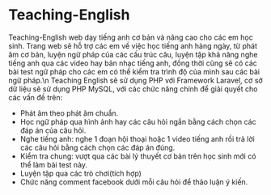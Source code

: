 # Teaching-English
 Teaching-English web dạy tiếng anh cơ bản và nâng cao cho các em học sinh. Trang web sẽ hỗ trợ các em về việc học tiếng anh hàng ngày, từ phát âm cơ bản, luyện ngữ pháp của các cấu trúc câu, luyện tập khả năng nghe tiếng anh qua các video hay bản nhạc tiếng anh, đồng thời cũng sẽ có các bài test ngữ pháp cho các em có thể kiểm tra trình độ của mình sau các bài ngữ pháp.\n
 Teaching English sẽ sử dụng PHP với Framework Laravel, cơ sở dữ liệu sẽ sử dụng PHP MySQL, với các chức năng chính để giải quyết cho các vấn đề trên:
  + Phát âm theo phát âm chuẩn.
  + Học ngữ pháp qua hình ảnh hay các câu hỏi ngắn bằng cách chọn các đáp án của câu hỏi.
  + Nghe tiếng anh: nghe 1 đoạn hội thoại hoặc 1 video tiếng anh rồi trả lời các câu hỏi bằng cách chọn các đáp án đúng.
  + Kiểm tra chung: vượt qua các bài lý thuyết cơ bản trên học sinh mới có thể làm bài test này.
  + Luyện tập qua các trò chơi(tích hợp) 
  + Chức năng comment facebook dưới mỗi câu hỏi để thảo luận ý kiến.

